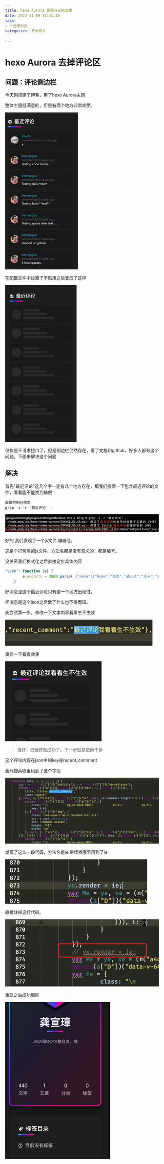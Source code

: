 ```yaml
---
title: hexo Aurora 删除评论侧边栏
date: 2022-11-09 11:41:10
tags:
- 一些黑科技
categories: 开发相关

---
```



# hexo Aurora 去掉评论区

## 问题：评论侧边栏 

今天刚搭建了博客，用了hexo Aurora主题

整体主题挺满意的，但是有两个地方非常难受。

<img src="/images/image-20221109094356058.png" alt="image-20221109094356058" style="zoom: 50%;" />



在配置文件中设置了不启用之后变成了这样

<img src="/images/image-20221109094501762.png" alt="image-20221109094501762" style="zoom:50%;" />



仅仅是不请求接口了，但是侧边栏仍然存在，看了文档和github，好多人都有这个问题。下面来解决这个问题

## 解决

首先"最近评论"这几个字一定有几个地方存在，那我们搜索一下包含最近评论的文件，看看能不能找到端倪

```shell
直接控制台搜索
grep -i -r '最近评论' .
```

![image-20221109095002608](/images/image-20221109095002608.png)

好的 我们发现了一个js文件.编辑他。



这是个打包后的js文件，方法名都是没有意义的，都是编号。

没关系我们格式化之后直接定位具体内容

```js
"9abb": function (e) {
        e.exports = JSON.parse('{"menu":{"home":"首页","about":"关于","archives":"归档","categories":"分类","tags":"标签","post":"文章","message-board":"留言板","search":"搜索结果","not-found":"无法找到页面"},"home":{"recommended":"推荐文章"},"titles":{"articles":"文章列表","about":"关于我","category_list":"分类目录","tag_list":"标签目录","toc":"文章目录","comment":"评论区","recent_comment":"最近评论"},"settings":{"months":["一月","二月","三月","四月","五月","六月","七月","八月","九月","十月","十一月","十二月"],"articles":"文章","categories":"分类","tags":"标签","words":"文字","visitor_count":"总共访客数","visit_count":"总共访问数","button-all":"全部","paginator":{"newer":"新的","older":"以往","prev":"上一篇更回味","next":"下一篇更精彩"},"more-tags":"查看更多","admin-user":"博主","shared-on":"发布于","recently-search":"最近搜索","search-result":"一共找到 [total] 个结果","no-recent-search":"没有最近搜索记录。","no-search-result":"没有找到任何记录。","cmd-to-select":"查看","cmd-to-navigate":"选择","cmd-to-close":"关闭","searched-by":"搜索引擎","tips-back-to-top":"返回顶部","tips-open-menu":"打开菜单","tips-back-to-home":"返回首页","tips-open-search":"打开搜索","default-category":"文章","default-tag":"未分类","empty-tag":"目前没有标签","pinned":"置顶","featured":"推荐"}}')
    }
```

好消息是这个最近评论只有这一个地方出现过。

坏消息是这个json之后做了什么也不得而知。

先尝试第一步，修改一下文本内容看看生不生效

<img src="/images/image-20221109095605020.png" alt="image-20221109095605020" style="zoom:50%;margin-left:0px" />



重启一下看看效果

<img src="/images/image-20221109100320231.png" alt="image-20221109100320231" style="zoom:50%;margin-left:0px" />

> 很好，已经修改成功了。下一步就是把他干掉



这个评论内容在json中的key是recent_comment

全局搜索哪里用到了这个字段

![image-20221109102813197](/images/image-20221109102813197.png)

发现了这么一段代码，方法名是ie.继续找哪里用到了ie

<img src="/images/image-20221109102846918.png" alt="image-20221109102846918" style="zoom:50%;margin-left:0px" />

直接注掉这行代码。

<img src="/images/image-20221109102934094.png" alt="image-20221109102934094" style="zoom:50%;margin-left:0px" />

重启之后成功删除

<img src="/images/image-20221109103015680.png" alt="image-20221109103015680" style="zoom:50%;margin-left:0px" />


